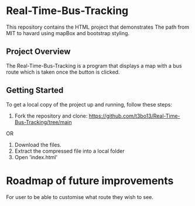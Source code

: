 # Real-Time-Bus-Tracking

This repository contains the HTML project that demonstrates The path from MIT to havard using mapBox and bootstrap styling.

## Project Overview

The Real-Time-Bus-Tracking is a program that displays a map with a bus route which is taken once the button is clicked.

## Getting Started

To get a local copy of the project up and running, follow these steps:

1. Fork the repository and clone: https://github.com/t3bo13/Real-Time-Bus-Tracking/tree/main

OR 

1. Download the files.
2. Extract the compressed file into a local folder
3. Open 'index.html'


# Roadmap of future improvements

For user to be able to customise what route they wish to see.
